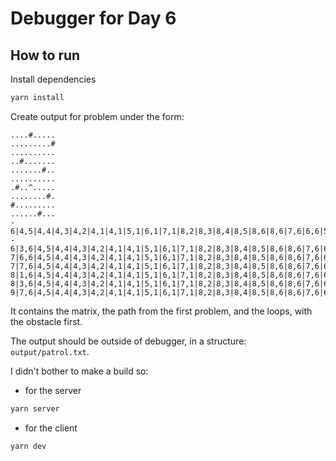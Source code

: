# Debugger for Day 6


## How to run

Install dependencies
```bash
yarn install
```

Create output for problem under the form:
```
....#.....
.........#
..........
..#.......
.......#..
..........
.#..^.....
........#.
#.........
......#...
-
6|4,5|4,4|4,3|4,2|4,1|4,1|5,1|6,1|7,1|8,2|8,3|8,4|8,5|8,6|8,6|7,6|6,6|5,6|4,6|3,6|2,5|2,4|2,4|3,4|4,4|5,4|6,5|6,6|6,7|6,8|6,8|5,8|4,8|3,8|2,8|1,7|1,7|2,7|3,7|4,7|5,7|6,7|7,8|7,9|7,10|7
-
6|3,6|4,5|4,4|4,3|4,2|4,1|4,1|5,1|6,1|7,1|8,2|8,3|8,4|8,5|8,6|8,6|7,6|6,6|5,6|4,5|4
7|6,6|4,5|4,4|4,3|4,2|4,1|4,1|5,1|6,1|7,1|8,2|8,3|8,4|8,5|8,6|8,6|7,6|6,6|5,6|4,6|3,6|2,5|2,4|2,4|3,4|4,4|5,4|6,5|6,6|6,6|5
7|7,6|4,5|4,4|4,3|4,2|4,1|4,1|5,1|6,1|7,1|8,2|8,3|8,4|8,5|8,6|8,6|7,6|6,6|5,6|4,6|3,6|2,5|2,4|2,4|3,4|4,4|5,4|6,5|6,6|6,7|6,8|6,8|5,8|4,8|3,8|2,8|1,7|1,7|2,7|3,7|4,7|5,7|6,8|6
8|1,6|4,5|4,4|4,3|4,2|4,1|4,1|5,1|6,1|7,1|8,2|8,3|8,4|8,5|8,6|8,6|7,6|6,6|5,6|4,6|3,6|2,5|2,4|2,4|3,4|4,4|5,4|6,5|6,6|6,7|6,8|6,8|5,8|4,8|3,8|2,7|2,6|2,5|2
8|3,6|4,5|4,4|4,3|4,2|4,1|4,1|5,1|6,1|7,1|8,2|8,3|8,4|8,5|8,6|8,6|7,6|6,6|5,6|4,6|3,6|2,5|2,4|2,4|3,4|4,4|5,4|6,5|6,6|6,7|6,8|6,8|5,8|4,7|4,6|4
9|7,6|4,5|4,4|4,3|4,2|4,1|4,1|5,1|6,1|7,1|8,2|8,3|8,4|8,5|8,6|8,6|7,6|6,6|5,6|4,6|3,6|2,5|2,4|2,4|3,4|4,4|5,4|6,5|6,6|6,7|6,8|6,8|5,8|4,8|3,8|2,8|1,7|1,7|2,7|3,7|4,7|5,7|6,7|7,8|7,8|6,8|5
```

It contains the matrix, the path from the first problem, and the loops, with the obstacle first.

The output should be outside of debugger, in a structure: `output/patrol.txt`.

I didn't bother to make a build so:

- for the server 
```bash
yarn server
```

- for the client
```bash
yarn dev
```